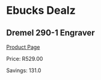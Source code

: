 
# Ebucks Dealz
## Dremel 290-1 Engraver
[Product Page](https://www.ebucks.com/web/shop/productSelected.do?prodId=994907173&catId=370101825)

Price: R529.00

Savings: 131.0


	
